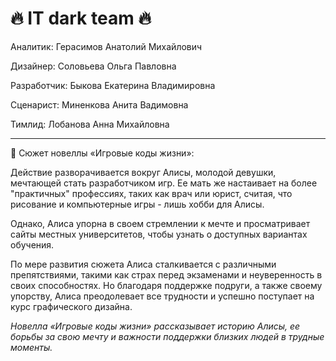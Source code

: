 # :fire: IT dark team :fire:

Аналитик: Герасимов Анатолий Михайлович

Дизайнер: Соловьева Ольга Павловна

Разработчик: Быкова Екатерина Владимировна

Сценарист: Миненкова Анита Вадимовна

Тимлид: Лобанова Анна Михайловна
___
:pushpin: Сюжет новеллы «Игровые коды жизни»:

Действие разворачивается вокруг Алисы, молодой девушки, мечтающей стать разработчиком игр. Ее мать же настаивает на более "практичных" профессиях, таких как врач или юрист, считая, что рисование и компьютерные игры - лишь хобби для Алисы.

Однако, Алиса упорна в своем стремлении к мечте и просматривает сайты местных университетов, чтобы узнать о доступных вариантах обучения. 

По мере развития сюжета Алиса сталкивается с различными препятствиями, такими как страх перед экзаменами и неуверенность в своих способностях. Но благодаря поддержке подруги, а также своему упорству, Алиса преодолевает все трудности и успешно поступает на курс графического дизайна.

_Новелла «Игровые коды жизни» рассказывает историю Алисы, ее борьбы за свою мечту и важности поддержки близких людей в трудные моменты._

